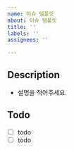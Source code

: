 ```yaml
---
name: 이슈 템플릿
about: 이슈 템플릿
title: ''
labels: ''
assignees: ''

---
```


## Description

- 설명을 적어주세요.

## Todo

- [ ] todo
- [ ] todo
